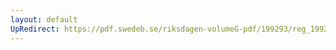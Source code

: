 ```yaml
---
layout: default
UpRedirect: https://pdf.swedeb.se/riksdagen-volumeG-pdf/199293/reg_199293/reg_199293_0466.pdf
---
```

